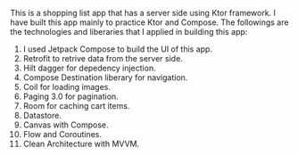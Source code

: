 This is a shopping list app that has a server side using Ktor framework. I have built this app mainly to practice Ktor and Compose.
The followings are the technologies and liberaries that I applied in building this app:
1) I used Jetpack Compose to build the UI of this app.
2) Retrofit to retrive data from the server side.
3) Hilt dagger for depedency injection.
4) Compose Destination liberary for navigation. 
5) Coil for loading images.
6) Paging 3.0 for pagination.
7) Room for caching cart items.
8) Datastore.
9) Canvas with Compose.
10) Flow and Coroutines.
11) Clean Architecture with MVVM.
